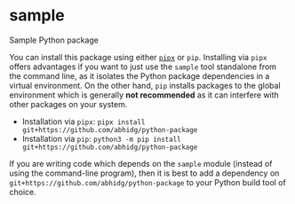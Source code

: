 # sample

Sample Python package

You can install this package using either [`pipx`](https://pypa.github.io/pipx/) or `pip`. Installing via `pipx` offers advantages if you want to just use the `sample` tool standalone
from the command line, as it isolates the Python package dependencies in a virtual environment. On the other hand, `pip` installs packages to the global environment which
is generally **not recommended** as it can interfere with other packages on your system.

* Installation via `pipx`: `pipx install git+https://github.com/abhidg/python-package`
* Installation via `pip`: `python3 -m pip install git+https://github.com/abhidg/python-package`

If you are writing code which depends on the `sample` module (instead of using the command-line program), then it is best to add a dependency on `git+https://github.com/abhidg/python-package` to your Python build tool of choice.